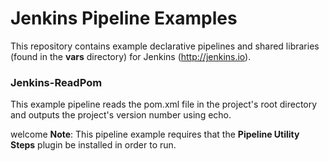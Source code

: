 # Jenkins Pipeline Examples

This repository contains example declarative pipelines and shared libraries (found in the **vars** directory) for Jenkins (http://jenkins.io).


### Jenkins-ReadPom

This example pipeline reads the pom.xml file in the project's root directory and outputs the project's version number using echo.


welcome
**Note**: This pipeline example requires that the **Pipeline Utility Steps** plugin be installed in order to run.
